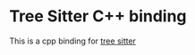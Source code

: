 # Tree Sitter C++ binding

This is a cpp binding for [tree sitter](https://tree-sitter.github.io/tree-sitter/)
